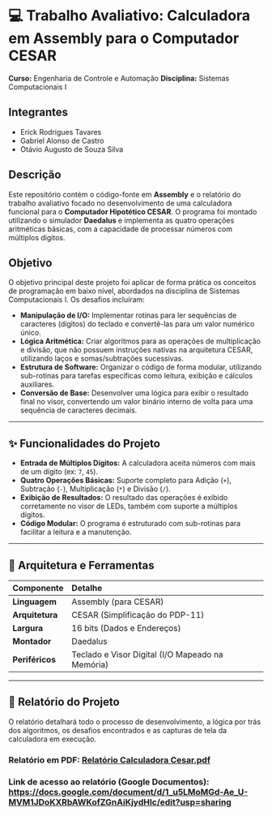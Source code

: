 # 💻 Trabalho Avaliativo: Calculadora em Assembly para o Computador CESAR

**Curso:** Engenharia de Controle e Automação 
**Disciplina:** Sistemas Computacionais I

## Integrantes
- Erick Rodrigues Tavares  
- Gabriel Alonso de Castro  
- Otávio Augusto de Souza Silva

## Descrição
Este repositório contém o código-fonte em **Assembly** e o relatório do trabalho avaliativo focado no desenvolvimento de uma calculadora funcional para o **Computador Hipotético CESAR**. O programa foi montado utilizando o simulador **Daedalus** e implementa as quatro operações aritméticas básicas, com a capacidade de processar números com múltiplos dígitos.

## Objetivo
O objetivo principal deste projeto foi aplicar de forma prática os conceitos de programação em baixo nível, abordados na disciplina de Sistemas Computacionais I. Os desafios incluíram:
- **Manipulação de I/O:** Implementar rotinas para ler sequências de caracteres (dígitos) do teclado e convertê-las para um valor numérico único.
- **Lógica Aritmética:** Criar algoritmos para as operações de multiplicação e divisão, que não possuem instruções nativas na arquitetura CESAR, utilizando laços e somas/subtrações sucessivas.
- **Estrutura de Software:** Organizar o código de forma modular, utilizando sub-rotinas para tarefas específicas como leitura, exibição e cálculos auxiliares.
- **Conversão de Base:** Desenvolver uma lógica para exibir o resultado final no visor, convertendo um valor binário interno de volta para uma sequência de caracteres decimais.

---

## ✨ Funcionalidades do Projeto

- **Entrada de Múltiplos Dígitos:** A calculadora aceita números com mais de um dígito (ex: `7`, `45`).
- **Quatro Operações Básicas:** Suporte completo para Adição (`+`), Subtração (`-`), Multiplicação (`*`) e Divisão (`/`).
- **Exibição de Resultados:** O resultado das operações é exibido corretamente no visor de LEDs, também com suporte a múltiplos dígitos.
- **Código Modular:** O programa é estruturado com sub-rotinas para facilitar a leitura e a manutenção.

---

## 🔧 Arquitetura e Ferramentas

| Componente | Detalhe |
| :--- | :--- |
| **Linguagem** | Assembly (para CESAR) |
| **Arquitetura** | CESAR (Simplificação do PDP-11) |
| **Largura** | 16 bits (Dados e Endereços) |
| **Montador** | Daedalus |
| **Periféricos** | Teclado e Visor Digital (I/O Mapeado na Memória) |

---

## 📄 Relatório do Projeto

O relatório detalhará todo o processo de desenvolvimento, a lógica por trás dos algoritmos, os desafios encontrados e as capturas de tela da calculadora em execução.

### Relatório em PDF: [Relatório Calculadora Cesar.pdf](https://github.com/user-attachments/files/22704729/Relatorio.Calculadora.Cesar.pdf)

### Link de acesso ao relatório (Google Documentos): https://docs.google.com/document/d/1_u5LMoMGd-Ae_U-MVM1JDoKXRbAWKofZGnAiKjydHIc/edit?usp=sharing
